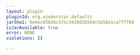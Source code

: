 ```yaml
---
layout: plugin
pluginId: org.ajoberstar.defaults
jarSha1: 6e6ec8502bc47bc342882b564c3a58e1ca77f760
isJarAvailable: true
error: NONE
violations: []

---
```

